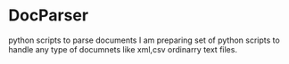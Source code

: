 # DocParser
python scripts to parse documents
I am preparing set of python scripts to handle any type of documnets like xml,csv ordinarry text files.
